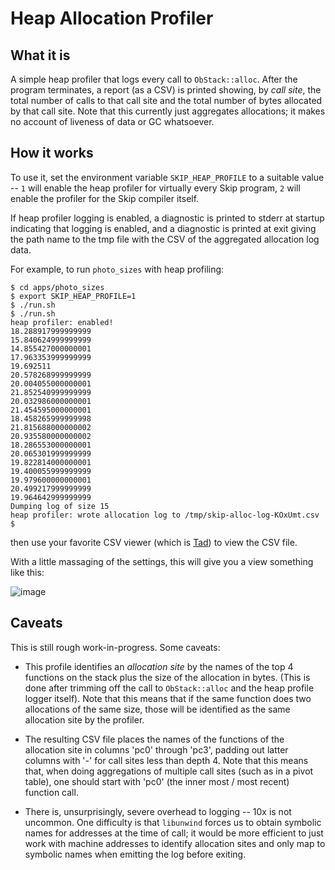 # Heap Allocation Profiler

## What it is

A simple heap profiler that logs every call to `ObStack::alloc`.  After the program terminates, a report (as a CSV) is printed showing, by *call site*, the total number of calls to that call site and the total number of bytes allocated by that call site. Note that this currently just aggregates allocations; it makes no account of liveness of data or GC whatsoever.

## How it works

To use it, set the environment variable `SKIP_HEAP_PROFILE` to a suitable value -- `1` will enable the heap profiler for virtually every Skip program, `2` will enable the profiler for the Skip compiler itself.

If heap profiler logging is enabled, a diagnostic is printed to stderr at startup indicating that logging is enabled, and a diagnostic is printed at exit giving the path name to the tmp file with the CSV of the aggregated allocation log data.

For example, to run `photo_sizes` with heap profiling:

```
$ cd apps/photo_sizes
$ export SKIP_HEAP_PROFILE=1
$ ./run.sh
$ ./run.sh
heap profiler: enabled!
18.288917999999999
15.840624999999999
14.855427000000001
17.963353999999999
19.692511
20.578268999999999
20.004055000000001
21.852540999999999
20.032986000000001
21.454595000000001
18.458265999999998
21.815688000000002
20.935580000000002
18.286553000000001
20.065301999999999
19.822814000000001
19.400055999999999
19.979600000000001
20.499217999999999
19.964642999999999
Dumping log of size 15
heap profiler: wrote allocation log to /tmp/skip-alloc-log-KOxUmt.csv
$
```
then use your favorite CSV viewer (which is [Tad](https://www.tadviewer.com/)) to view the CSV file.

With a little massaging of the settings, this will give you a view something like this:

![image](https://user-images.githubusercontent.com/4683413/37880653-cda7405e-3040-11e8-888a-030d9f58c658.png)

## Caveats

This is still rough work-in-progress.  Some caveats:

 - This profile identifies an *allocation site* by the names of the top 4 functions on the stack plus the size of the allocation in bytes. (This is done after trimming off the call to `ObStack::alloc` and the heap profile logger itself).  Note that this means that if the same function does two allocations of the same size, those will be identified as the same allocation site by the profiler.

 - The resulting CSV file places the names of the functions of the allocation site in columns 'pc0' through 'pc3', padding out latter columns with '-' for call sites less than depth 4. Note that this means that, when doing aggregations of multiple call sites (such as in a pivot table), one should start with 'pc0' (the inner most / most recent) function call.

  - There is, unsurprisingly, severe overhead to logging -- 10x is not uncommon.  One difficulty is that `libunwind` forces us to obtain symbolic names for addresses at the time of call; it would be more efficient to just work with machine addresses to identify allocation sites and only map to symbolic names when emitting the log before exiting.
